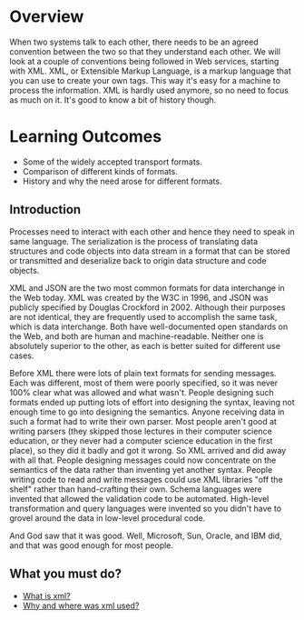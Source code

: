 # Overview
When two systems talk to each other, there needs to be an agreed convention between the two so that they understand each other. We will look at a couple of conventions being followed in Web services, starting with XML. XML, or Extensible Markup Language, is a markup language that you can use to create your own tags. This way it's easy for a machine to process the information. XML is hardly used anymore, so no need to focus as much on it. It's good to know a bit of history though.

# Learning Outcomes
- Some of the widely accepted transport formats.
- Comparison of different kinds of formats.
- History and why the need arose for different formats.

## Introduction
Processes need to interact with each other and hence they need to speak in same language. The serialization is the process of translating data structures and code objects into data stream in a format that can be stored or transmitted and deserialize back to origin data structure and code objects.

XML and JSON are the two most common formats for data interchange in the Web today. XML was created by the W3C in 1996, and JSON was publicly specified by Douglas Crockford in 2002. Although their purposes are not identical, they are frequently used to accomplish the same task, which is data interchange. Both have well-documented open standards on the Web, and both are human and machine-readable. Neither one is absolutely superior to the other, as each is better suited for different use cases.

Before XML there were lots of plain text formats for sending messages. Each was different, most of them were poorly specified, so it was never 100% clear what was allowed and what wasn't. People designing such formats ended up putting lots of effort into designing the syntax, leaving not enough time to go into designing the semantics. Anyone receiving data in such a format had to write their own parser. Most people aren't good at writing parsers (they skipped those lectures in their computer science education, or they never had a computer science education in the first place), so they did it badly and got it wrong. So XML arrived and did away with all that. People designing messages could now concentrate on the semantics of the data rather than inventing yet another syntax. People writing code to read and write messages could use XML libraries "off the shelf" rather than hand-crafting their own. Schema languages were invented that allowed the validation code to be automated. High-level transformation and query languages were invented so you didn't have to grovel around the data in low-level procedural code.

And God saw that it was good. Well, Microsoft, Sun, Oracle, and IBM did, and that was good enough for most people.

## What you must do?
- [What is xml?](https://www.w3schools.com/xml/xml_whatis.asp)
- [Why and where was xml used?](https://www.go4expert.com/articles/xml-web-design-development-t30214/)
